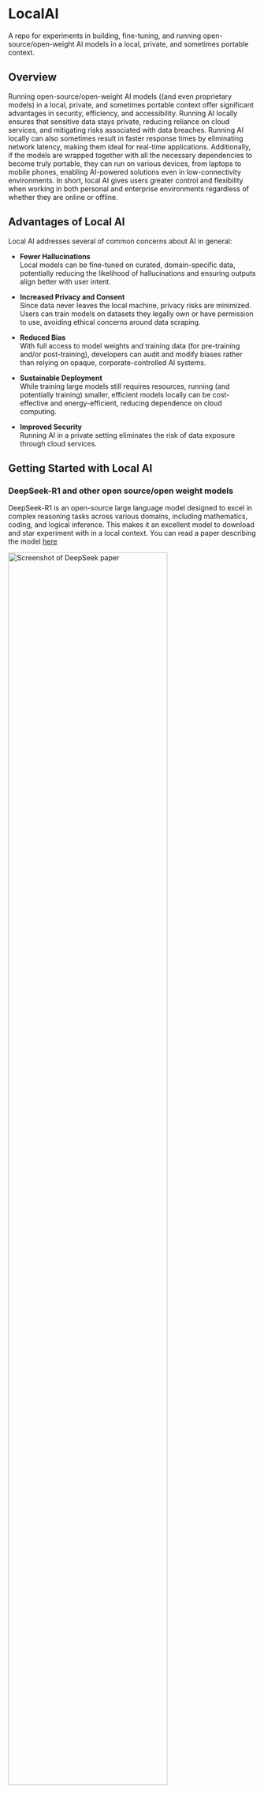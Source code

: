 # LocalAI
A repo for experiments in building, fine-tuning, and running open-source/open-weight AI models in a local, private, and sometimes portable context.

## Overview
Running open-source/open-weight AI models ((and even proprietary models) in a local, private, and sometimes portable context offer significant advantages in security, efficiency, and accessibility. Running AI locally ensures that sensitive data stays private, reducing reliance on cloud services, and mitigating risks associated with data breaches. Running AI locally can also sometimes result in faster response times by eliminating network latency, making them ideal for real-time applications. Additionally, if the models are wrapped together with all the necessary dependencies to become truly portable, they can run on various devices, from laptops to mobile phones, enabling AI-powered solutions even in low-connectivity environments. In short, local AI gives users greater control and flexibility when working in both personal and enterprise environments regardless of whether they are online or offline.

## Advantages of Local AI
Local AI addresses several of common concerns about AI in general:

- **Fewer Hallucinations**  
  Local models can be fine-tuned on curated, domain-specific data, potentially reducing the likelihood of hallucinations and ensuring outputs align better with user intent.  

- **Increased Privacy and Consent**  
  Since data never leaves the local machine, privacy risks are minimized. Users can train models on datasets they legally own or have permission to use, avoiding ethical concerns around data scraping.  

- **Reduced Bias**  
  With full access to model weights and training data (for pre-training and/or post-training), developers can audit and modify biases rather than relying on opaque, corporate-controlled AI systems.  

- **Sustainable Deployment**  
  While training large models still requires resources, running (and potentially training) smaller, efficient models locally can be cost-effective and energy-efficient, reducing dependence on cloud computing.  

- **Improved Security**  
  Running AI in a private setting eliminates the risk of data exposure through cloud services.  

## Getting Started with Local AI

### DeepSeek-R1 and other open source/open weight models

DeepSeek-R1 is an open-source large language model designed to excel in complex reasoning tasks across various domains, including mathematics, coding, and logical inference. This makes it an excellent model to download and star experiment with in a local context. You can read a paper describing the model [here](https://arxiv.org/pdf/2405.04434)


  <img src="images/deepseek_paper.png" alt="Screenshot of DeepSeek paper" width="80%" />

Key features include:

- **Reinforcement Learning-Based Training**: Utilizes large-scale reinforcement learning to develop advanced reasoning capabilities, further enhanced through supervised fine-tuning for improved readability and coherence.

- **High Performance in Reasoning Benchmarks**: Demonstrates state-of-the-art results in various benchmarks, showcasing proficiency in logical inference, chain-of-thought reasoning, and real-time decision-making.

  <img src="images/deepseek_performance.png" alt="Screenshot of DeepSeek performance" width="80%" />

- **Open-Weight Accessibility**: Released under the MIT license, allowing full transparency and customization, enabling the community to leverage model weights and outputs for fine-tuning and distillation.  

- **Cost-Effective Operation**: Developed at a fraction of the cost compared to other models, utilizing fewer chips and energy, challenging the traditional approach of expensive and energy-intensive AI infrastructures.  


In the sections below, DeepSeek-R1 will be used as an example, but the steps should be repeatable with any other open-source/open-weight model.

### Using Hugging Face to learn about the latest open-source/open-weight models
[Hugging Face](https://huggingface.co/) is a leading platform for exploring, developing, and sharing open-source AI models. It provides a vast repository of pre-trained models across various domains, including natural language processing, computer vision, and audio processing. By browsing the [**Models**](https://huggingface.co/models) hub, you can find the latest open-weight models and compare their performance. The platform also offers [**datasets**](https://huggingface.co/datasets) and other resources, making it an essential resource for researchers, developers, and AI enthusiasts. 
https://huggingface.co/models

  ![Screenshot of Hugging Face home](/images/hugging_face_main_page.png)

In theory, you can also use Hugging Face libraries to download and run AI models locally. However, beginners to local AI are likely to find this challenging for two main reasons:
- **Information on model sizes is not immediately clear**<br>
  This means that you may attempt to download a model that is too big to fit into the RAM of your local computer and will not work.

- **Code to run the models locally can be out-of-date**<br>
This means that when you attempt to download and run the model, the code throws an error or doesn't produce any output.

    Here is example code to run models provided by Hugging face locally

    ```bash
        from llama_cpp import Llama
        llm = Llama.from_pretrained(
            # repo_id="QuantFactory/Dolphin3.0-Llama3.2-1B-GGUF",
            # filename="Dolphin3.0-Llama3.2-1B.Q2_K.gguf",
            repo_id="unsloth/DeepSeek-R1-Distill-Qwen-1.5B-GGUF",
            filename="DeepSeek-R1-Distill-Qwen-1.5B-Q2_K.gguf",
        )

        # Define conversation messages in chat format
        messages = [
            {"role": "system", "content": "You are a helpful assistant."},
            {"role": "user", "content": "What is the capital of France?"}
        ]

        # Generate response
        response = llm.create_chat_completion(messages=messages)

        # Print the model's reply
        print(response["choices"][0]["message"]["content"])

    ```
    
The solution is to use a more user-friendly interface to locate, download, and run AI models.

### Using LM Studio to discover, download, and run local LLMs

LM Studio is a powerful desktop application that allows users to run and experiment with large language models (LLMs) locally. It provides an intuitive interface for downloading, managing, and running open-weight models without requiring complex setup. Key features include **built-in model discovery**, **one-click downloads**, and **GPU acceleration support** for optimized performance. LM Studio also offers a **chat interface** for interacting with models and supports **customizable prompts** and parameters, making it ideal for both casual users and developers.

  ![Screenshot of LM Studio website](/images/lmstudio_home.png)

- **Step 1**
  Use the "Search" tab to display the "Mission Control" window, where you can search for a model and download it. Trending models will be listed and models that are likely to not fit on your local computer hardware will be flagged.

  ![Screenshot of LM Studio search](/images/lmstudio_load.png)

- **Step 2**
  In the "Chat" tab, select the model at the top of the screen, type your prompt and begin chatting with the model!

  ![Screenshot of LM Studio chat](/images/lmstudio_chat_response.png)

- **Optional steps 1**
  Use the experimental Retrieval Augmented Generation (RAG) feature to add content from files into the context window of the model to query it.

  ![Screenshot of LM Studio rag](/images/lmstudio_rag.png)


- **Optional steps 2**
  LMStudio automatically starts a local server that serves the model. This allows you to use a standard script to interact with the model through API calls.

    ```bash
    import requests
    import json

    # Define the API endpoint (check LMStudio settings for the correct port)
    API_URL = "http://localhost:1234/v1/completions"

    # Define the request payload with streaming enabled
    payload = {
        "model": "lmstudio-community/deepseek-r1-distill-llama-8b",
        "prompt": "What is the capital of France?",
        "temperature": 0.6,
        "stream": True  # Enable streaming
    }

    # Send the request with stream=True
    response = requests.post(API_URL, json=payload, stream=True)

    # Check if the request was successful
    if response.status_code == 200:
        print("Response:")
        for line in response.iter_lines():
            if line:
                # Decode the line and parse JSON
                decoded_line = line.decode("utf-8")
                # Streaming responses start with 'data: '
                if decoded_line.startswith("data: "):
                    decoded_line = decoded_line[6:]  # Remove 'data: ' prefix
                try:
                    json_data = json.loads(decoded_line)
                    print(json_data.get("choices", [{}])[
                          0].get("text", ""), end="", flush=True)
                except json.JSONDecodeError:
                    pass  # Ignore invalid JSON lines
    else:
        print("Error:", response.status_code, response.text)
  ```

### Using Ollama to get up and running with large language models

Ollama is a versatile tool that enables users to run and experiment with large language models (LLMs) locally. It offers a straightforward command-line interface for downloading, managing, and interacting with open-weight models without complex setups. Key features include **model discovery**, **simple model downloads**, and **customizable system prompts** to tailor model behavior. Ollama is suitable for both casual users and developers seeking to explore LLMs on their local machines.

  <img src="images/ollama_home.png" alt="Screenshot of Ollama" width="300" />

- **Step 1**  
  Download and install Ollama from the [official website](https://ollama.com/). Choose the installer that matches your operating system—macOS, Linux, or Windows. After installation, open your command-line interface (CLI).

- **Step 2**  
  Find available models through the "Models" section of the Ollama website, where you can search for a model or choose one of the trending models that are listed.

    ![Screenshot of Ollama models](/images/ollama_deepseek_models.png)

- **Step 3**  
  Click on the model card to see details of the model. Here, you can also select which version of the model you want to download and run locally on your computer, and copy the exact command to paste into your local command line inteface (CLI)  (see Step 4) to get things working.

    ![Screenshot of Ollama r1](/images/ollama_deepseek_r1.png)

- **Step 4**  
  In your command line inteface (CLI) (CMD.exe on Windows or Terminal on MacOS), automatically pull the desired model from Hugging Face (if it's not already downloaded) and run the model, by executing the command:

  ```bash
  ollama run [model_name]
  ```

  Replace [model_name] with the specific model you wish to download, such as deekseek-R1:8b. This command downloads the model onto your machine.

  ```bash
  ollama run deekseek-R1:8b
  ```

  This will start an interactive session where you can input prompts and receive responses from the model.
  
    ![Screenshot of Ollama r1](/images/ollama_chat.png)

- **Step 3**  

  To exit the session, type /bye.

    ```bash
    > /bye
    ```

- **Optional steps 1**
  Ollama automatically starts a local server that serves the model. This allows you to use a standard script to interact with the model through API calls. 

    ```bash
      import ollama


      def main():
          # model = "llama3.2"
          model = "deepseek-r1:8b"
          # model = "pirate_demo"
          # model = "pirate_demo_deepseek"

          prompt = "What is the capital of France?"
          # Stream the response
          for chunk in ollama.chat(model=model, messages=[{"role": "user", "content": prompt}], stream=True):
              print(chunk["message"]["content"], end="", flush=True)

          print()  # Newline after response


      if __name__ == "__main__":
          main()
    ```

  Notice that the script above utilizes the ollama python library, which greatly simplifies the code needed.

## Making local AI models portable
The methods above allow you to run LLMs locally, but they rely on applications like LLMStudio and Ollama. Sometimes it is useful to run LLMs in a completely portable manner, with all scripts, dependencies, and even the LLM itself wrapped into a single file executable that can be distributed to others giving them a one click solution. 

### What is Llamafile?

Llamafile is an open-source framework that packages open-weight LLMs into standalone executable files. These “llamafiles” are designed to run on multiple operating systems and hardware configurations without modification, making LLMs more accessible to a broader audience.

The main Llamafile packaging tool can also be used to load and run existing local LLMs, providing an extremely lightweight, portable LLM distribution framework that can be used to build full-stack portable AI applications.

This approach simplifies the process of sharing and running models across various systems without the need for complex setups or installations.


  <img src="images/llamafile_banner.png" alt="Screenshot of Llama file banner" width="80%" />

### How to use Llamafile with LLM model weights included

To run the a 'llamafile' locally with LLM model weights included, follow these steps:

1. **Download the Llamafile**

   Download one of the pre-packaged 'lamafile' examples, e.g.,  [llava-v1.5-7b-q4.llamafile](https://huggingface.co/Mozilla/llava-v1.5-7b-llamafile/resolve/main/llava-v1.5-7b-q4.llamafile?download=true) (4.29 GB) from the [official repository](https://huggingface.co/Mozilla/llava-v1.5-7b-llamafile/blob/main/llava-v1.5-7b-q4.llamafile).

2. **Prepare the File for Execution**

   - **For macOS, Linux, or BSD Users:**

     Open your terminal, navigate to the directory containing the downloaded file, and grant execution permissions:

     ```bash
     chmod +x llava-v1.5-7b-q4.llamafile
     ```

   - **For Windows Users:**

     Rename the file to add the `.exe` extension:

     ```bash
      llava-v1.5-7b-q4.llamafile.exe
     ```

3. **Run the Llamafile**

   Execute the file from your terminal:

   - **macOS, Linux:**

     ```bash
     ./llava-v1.5-7b-q4.llamafile
     ```

   - **Windows:**
     ```cmd
     llava-v1.5-7b-q4.llamafile.exe
     ```

   Upon execution, a chat interface will appear in the terminal that you can use to interact with the model.

![Screenshot of Ollama r1](/images/llamafile_running.png)

   At the same time, a local web server will start, and your default browser should open automatically, displaying a chat interface that you can use to interact with the model. If it doesn't, manually open your browser and navigate to `http://localhost:8080`.

  ![Screenshot of Ollama r1](/images/llamafile_server.png)

4. **Terminate the Session**

   When you're finished, return to your terminal and press `Ctrl+C` (Win/Linux) or `Cmd+C` (MacOS) to stop the Llamafile server.


### How to use Llamafile with a separately downloaded LLM

To use Llamafile with a separately downloaded LLM, follow these steps:

1. **Download the Llamafile engine**

   Download the latest version of Llamafile, e.g.,  [llamafile 0.9.0](https://github.com/Mozilla-Ocho/llamafile/releases/download/0.9.0/llamafile-0.9.0) (231 MB) from the [official repository](https://github.com/Mozilla-Ocho/llamafile/releases/).

2. **Prepare the File for Execution**

   - **For macOS, Linux, or BSD Users:**

     Open your terminal, navigate to the directory containing the downloaded file, and grant execution permissions:

     ```bash
     chmod +x llamafile-0.9.0
     ```

   - **For Windows Users:**

     Rename the file to add the `.exe` extension:

     ```bash
      llamafile-0.9.0.exe
     ```

3. **Run Llamafile with a local model**

   Execute the Llamafile engine from your terminal specifying the path to your local model using the -m flag. Once convenient way to get the path to the model is through the Model browser of LMStudio:

   - **macOS, Linux:**

     ```bash
     ./llamafile-0.9.0 -m YOUR_MODEL
     ```

     e.g.,

     ```bash
      % ./llamafile-0.9.0 -m /Users/laurenceanthony/.cache/lm-studio/models/lmstudio-community/DeepSeek-R1-Distill-Llama-8B-GGUF/DeepSeek-R1-Distill-Llama-8B-Q4_K_M.gguf

     ```


   - **Windows:**
     ```cmd
      llamafile-0.9.0.exe -m YOUR_MODEL
     ```

     e.g.,

     ```cmd
     % ./llamafile-0.9.0.exe -m /Users/laurenceanthony/.cache/lm-studio/models/lmstudio-community/DeepSeek-R1-Distill-Llama-8B-GGUF/DeepSeek-R1-Distill-Llama-8B-Q4_K_M.gguf
     ```


   Upon execution, a chat interface will appear in the terminal that you can use to interact with the model.

![Screenshot of Ollama r1](/images/llamafile_r1.png)

   As before, at the same time, a local web server will start, and your default browser should open automatically, displaying a chat interface that you can use to interact with the model. If it doesn't, manually open your browser and navigate to `http://localhost:8080`.

4. **Terminate the Session**

   When you're finished, return to your terminal and press `Ctrl+C` (Win/Linux) or `Cmd+C` (MacOS) to stop the Llamafile server.

By streamlining the distribution and execution of LLMs, Llamafile enhances the portability of local AI models, making them more accessible and easier to deploy across diverse environments.


